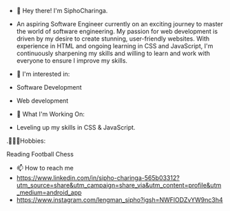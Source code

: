 - 👋 Hey there! I'm SiphoCharinga.
- An aspiring Software Engineer currently on an exciting journey to master the world of software engineering. My passion for web development is driven by my desire to create stunning, user-friendly websites. With experience in HTML and ongoing learning in CSS and JavaScript, I'm continuously sharpening my skills and willing to learn and work with everyone to ensure I improve my skills.

- 👀 I'm interested in:

- Software Development 
- Web development

- 🧠 What I'm Working On:
  
- Leveling up my skills in CSS & JavaScript.


.🏌🏽‍♂️Hobbies:

Reading
Football 
Chess


- 📫 How to reach me
- https://www.linkedin.com/in/sipho-charinga-565b03312?utm_source=share&utm_campaign=share_via&utm_content=profile&utm_medium=android_app
- https://www.instagram.com/lengman_sipho?igsh=NWFlODZvYW9nc3h4

<!---
siphocharinga/siphocharinga is a ✨ special ✨ repository because its `README.md` (this file) appears on your GitHub profile.
You can click the Preview link to take a look at your changes.
--->
